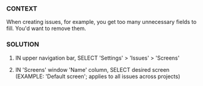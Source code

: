 ### CONTEXT 

When creating issues, for example, you get too many unnecessary fields to fill. You'd want to remove them.

### SOLUTION 

1. IN upper navigation bar, SELECT 'Settings' > 'Issues' > 'Screens'

2. IN 'Screens' window 'Name' column, SELECT desired screen (EXAMPLE: 'Default screen'; applies to all issues across projects)
